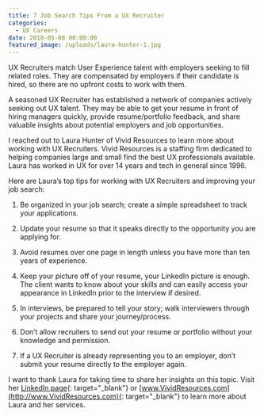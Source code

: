 ```yaml
---
title: 7 Job Search Tips From a UX Recruiter
categories:
  - UX Careers
date: 2018-05-08 00:00:00
featured_image: /uploads/laura-hunter-1.jpg
---
```


UX Recruiters match User Experience talent with employers seeking to fill related roles. They are compensated by employers if their candidate is hired, so there are no upfront costs to work with them.

A seasoned UX Recruiter has established a network of companies actively seeking out UX talent. They may be able to get your resume in front of hiring managers quickly, provide resume/portfolio feedback, and share valuable insights about potential employers and job opportunities.

I reached out to Laura Hunter of Vivid Resources to learn more about working with UX Recruiters. Vivid Resources is a staffing firm dedicated to helping companies large and small find the best UX professionals available. Laura has worked in UX for over 14 years and tech in general since 1996.

Here are Laura’s top tips for working with UX Recruiters and improving your job search:

1. Be organized in your job search; create a simple spreadsheet to track your applications.

2. Update your resume so that it speaks directly to the opportunity you are applying for.

3. Avoid resumes over one page in length unless you have more than ten years of experience.

4. Keep your picture off of your resume, your LinkedIn picture is enough. The client wants to know about your skills and can easily access your appearance in LinkedIn prior to the interview if desired.

5. In interviews, be prepared to tell your story; walk interviewers through your projects and share your journey/process.

6. Don’t allow recruiters to send out your resume or portfolio without your knowledge and permission.

7. If a UX Recruiter is already representing you to an employer, don’t submit your resume directly to the employer again.

I want to thank Laura for taking time to share her insights on this topic. Visit her [LinkedIn page](https://www.linkedin.com/in/laurahunter/){: target="_blank"} or [www.VividResources.com](http://www.VividResources.com){: target="_blank"} to learn more about Laura and her services.